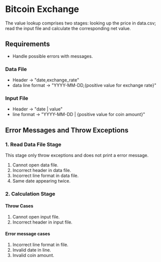 # Bitcoin Exchange
The value lookup comprises two stages: looking up the price in data.csv; read the input file and calculate the corresponding net value.

## Requirements
- Handle possible errors with messages.

### Data File
- Header -> "date,exchange_rate"
- data line format -> "YYYY-MM-DD,{positive value for exchange rate}"

### Input File
- Header -> "date | value"
- line format -> "YYYY-MM-DD | {positive value for coin amount}"

## Error Messages and Throw Exceptions

### 1. Read Data File Stage
This stage only throw exceptions and does not print a error message.
1. Cannot open data file.
2. Incorrect header in data file.
3. Incorrect line format in data file.
3. Same date appearing twice.


### 2. Calculation Stage
#### Throw Cases
1. Cannot open input file.
2. Incorrect header in input file.

#### Error message cases
1. Incorrect line format in file.
2. Invalid date in line.
3. Invalid coin amount.

